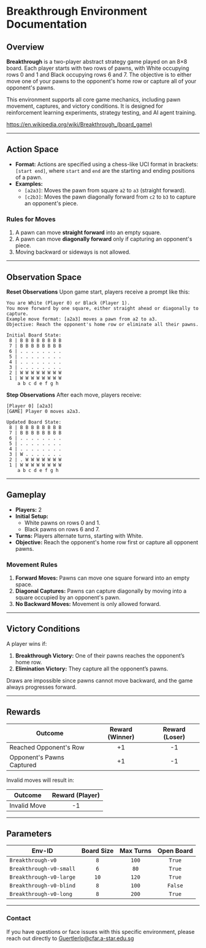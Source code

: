 # Breakthrough Environment Documentation

## Overview
**Breakthrough** is a two-player abstract strategy game played on an 8×8 board. Each player starts with two rows of pawns, with White occupying rows 0 and 1 and Black occupying rows 6 and 7. The objective is to either move one of your pawns to the opponent's home row or capture all of your opponent's pawns.

This environment supports all core game mechanics, including pawn movement, captures, and victory conditions. It is designed for reinforcement learning experiments, strategy testing, and AI agent training.

https://en.wikipedia.org/wiki/Breakthrough_(board_game)

---

## Action Space

- **Format:** Actions are specified using a chess-like UCI format in brackets: `[start end]`, where `start` and `end` are the starting and ending positions of a pawn.
- **Examples:**
  - `[a2a3]`: Moves the pawn from square `a2` to `a3` (straight forward).
  - `[c2b3]`: Moves the pawn diagonally forward from `c2` to `b3` to capture an opponent's piece.

### Rules for Moves
1. A pawn can move **straight forward** into an empty square.
2. A pawn can move **diagonally forward** only if capturing an opponent's piece.
3. Moving backward or sideways is not allowed.

---

## Observation Space

**Reset Observations**
Upon game start, players receive a prompt like this:

```plaintext
You are White (Player 0) or Black (Player 1).
You move forward by one square, either straight ahead or diagonally to capture.
Example move format: [a2a3] moves a pawn from a2 to a3.
Objective: Reach the opponent's home row or eliminate all their pawns.

Initial Board State:
 8 | B B B B B B B B
 7 | B B B B B B B B
 6 | . . . . . . . .
 5 | . . . . . . . .
 4 | . . . . . . . .
 3 | . . . . . . . .
 2 | W W W W W W W W
 1 | W W W W W W W W
    a b c d e f g h
```

**Step Observations**
After each move, players receive:

```plaintext
[Player 0] [a2a3]
[GAME] Player 0 moves a2a3.

Updated Board State:
 8 | B B B B B B B B
 7 | B B B B B B B B
 6 | . . . . . . . .
 5 | . . . . . . . .
 4 | . . . . . . . .
 3 | W . . . . . . .
 2 | . W W W W W W W
 1 | W W W W W W W W
    a b c d e f g h
```

---

## Gameplay

- **Players:** 2
- **Initial Setup:**
  - White pawns on rows 0 and 1.
  - Black pawns on rows 6 and 7.
- **Turns:** Players alternate turns, starting with White.
- **Objective:** Reach the opponent's home row first or capture all opponent pawns.

### Movement Rules
1. **Forward Moves:** Pawns can move one square forward into an empty space.
2. **Diagonal Captures:** Pawns can capture diagonally by moving into a square occupied by an opponent's pawn.
3. **No Backward Moves:** Movement is only allowed forward.

---

## Victory Conditions

A player wins if:
1. **Breakthrough Victory:** One of their pawns reaches the opponent’s home row.
2. **Elimination Victory:** They capture all the opponent’s pawns.

Draws are impossible since pawns cannot move backward, and the game always progresses forward.

---

## Rewards

| Outcome                  | Reward (Winner) | Reward (Loser) |
|--------------------------|:---------------:|:--------------:|
| Reached Opponent's Row   | +1              | -1             |
| Opponent's Pawns Captured| +1              | -1             |

Invalid moves will result in:

| Outcome         | Reward (Player) |
|-----------------|:---------------:|
| Invalid Move    | -1              |

---

## Parameters

| Env-ID                        | Board Size | Max Turns | Open Board |
|-------------------------------|:----------:|:---------:|:----------:|
| `Breakthrough-v0`             | `8`        | `100`     | `True`     |
| `Breakthrough-v0-small`       | `6`        | `80`      | `True`     |
| `Breakthrough-v0-large`       | `10`       | `120`     | `True`     |
| `Breakthrough-v0-blind`       | `8`        | `100`     | `False`    |
| `Breakthrough-v0-long`        | `8`        | `200`     | `True`     |

---



### Contact
If you have questions or face issues with this specific environment, please reach out directly to Guertlerlo@cfar.a-star.edu.sg
